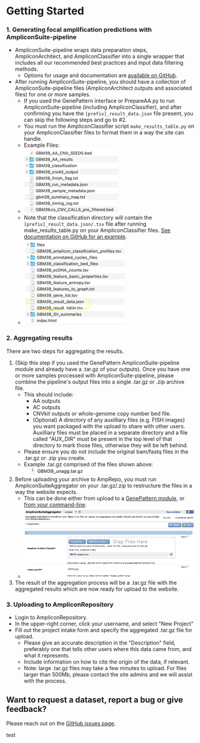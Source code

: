 # Getting Started

### 1. Generating focal amplification predictions with AmpliconSuite-pipeline

* AmpliconSuite-pipeline wraps data preparation steps, AmpliconArchitect, and AmpliconClassifier into a single wrapper that includes all our recommended best practices and input data filtering methods.
    * Options for usage and documentation are [available on GitHub](https://github.com/AmpliconSuite/AmpliconSuite-pipeline).
* After running AmpliconSuite-pipeline, you should have a collection of AmpliconSuite-pipeline files (AmpliconArchitect outputs and associated files) for one or more samples.
    * If you used the GenePattern interface or PrepareAA.py to run AmpliconSuite-pipeline (including AmpliconClassifier), and after confirming you have the `[prefix]_result_data.json` file present, you can skip the following steps and go to #2.
    * You must run the AmpliconClassifier script `make_results_table.py` on your AmpliconClassifier files to format them in a way the site can handle.
    * Example Files:
    * ![img](img/screen_shot_2023-05-08_at_11.02.14_am-252x174.png)
    * Note that the classification directory will contain the `[prefix]_result_data.json/.tsv` file after running make_results_table.py on your AmpliconClassifier files. [See documentation on GitHub for an example](https://github.com/AmpliconSuite/AmpliconSuite-pipeline#packaging-outputs-for-ampliconrepository).
    * ![img](img/screen_shot_2023-05-08_at_11.17.18_am-269x227.png)

### 2. Aggregating results 

There are two steps for aggregating the results.

1. (Skip this step if you used the GenePattern AmpliconSuite-pipeline module and already have a .tar.gz of your outputs). Once you have one or more samples processed with AmpliconSuite-pipeline, please combine the pipeline's output files into a single .tar.gz or .zip archive file.
      * This should include:
          * AA outputs
          * AC outputs
          * CNVkit outputs or whole-genome copy number bed file.
          * (Optional) A directory of any auxilliary files (e.g. FISH images) you want packaged with the upload to share with other users. Auxilliary files must be placed in a separate directory and a file called "AUX_DIR" must be present in the top level of that directory to mark those files, otherwise they will be left behind.
      * Please ensure you do not include the original bam/fastq files in the .tar.gz or .zip you create.
      * Example .tar.gz comprised of the files shown above: ![img](img/screen_shot_2023-05-08_at_11.02.39_am-286x20.png)
2. Before uploading your archive to AmpRepo, you must run AmpliconSuiteAggregator on your .tar.gz/.zip to restructure the files in a way the website expects.
    * This can be done either from upload to a [GenePattern module](https://genepattern.ucsd.edu/), or [from your command-line](https://github.com/AmpliconSuite/AmpliconSuiteAggregator).
    * ![img](img/screen_shot_2023-05-08_at_11.07.48_am-741x307.png)
3. The result of the aggregation process will be a .tar.gz file with the aggregated results which are now ready for upload to the website.

### 3. Uploading to AmpliconRepository

* Login to AmpliconRepository.
* In the upper-right corner, click your username, and select "New Project"
* Fill out the project intake form and specify the aggregated .tar.gz file for upload.
    * Please give an accurate description in the "Description" field, preferably one that tells other users where this data came from, and what it represents.
    * Include information on how to cite the origin of the data, if relevant.
    * Note: large .tar.gz files may take a few minutes to upload. For files larger than 500Mb, please contact the site admins and we will assist with the process.

## Want to request a dataset, report a bug or give feedback?
Please reach out on the [GitHub issues page](https://github.com/AmpliconSuite/AmpliconRepository/issues).

test
